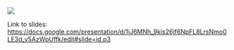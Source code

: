 <img src="https://github.com/mjdanielson/University-of-Oregon/blob/master/Labs/Opioid-Tutorial/Images/logo.png">

Link to slides: https://docs.google.com/presentation/d/1iJ6MNh_9kis26jf6NpFL8LrsNmo0LE3d_y5AzWpUffk/edit#slide=id.p3

